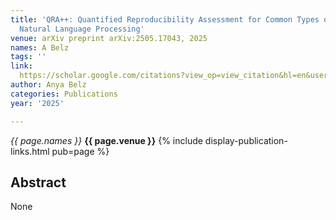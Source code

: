 ```yaml
---
title: 'QRA++: Quantified Reproducibility Assessment for Common Types of Results in
  Natural Language Processing'
venue: arXiv preprint arXiv:2505.17043, 2025
names: A Belz
tags: ''
link: 
  https://scholar.google.com/citations?view_op=view_citation&hl=en&user=trwwiW4AAAAJ&pagesize=100&sortby=pubdate&citation_for_view=trwwiW4AAAAJ:foquWX3nUaYC
author: Anya Belz
categories: Publications
year: '2025'

---
```


*{{ page.names }}*
**{{ page.venue }}**
{% include display-publication-links.html pub=page %}
## Abstract

None